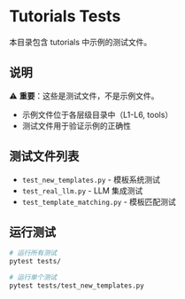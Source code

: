 # Tutorials Tests

本目录包含 tutorials 中示例的测试文件。

## 说明

⚠️ **重要**：这些是测试文件，不是示例文件。

- 示例文件位于各层级目录中（L1-L6, tools）
- 测试文件用于验证示例的正确性

## 测试文件列表

- `test_new_templates.py` - 模板系统测试
- `test_real_llm.py` - LLM 集成测试
- `test_template_matching.py` - 模板匹配测试

## 运行测试

```bash
# 运行所有测试
pytest tests/

# 运行单个测试
pytest tests/test_new_templates.py
```
